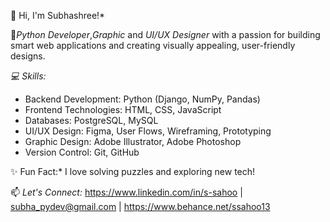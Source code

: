 👋 Hi, I'm Subhashree!*  

🔹*Python Developer*,*Graphic* and *UI/UX Designer* with a passion for building smart web applications and creating visually appealing, user-friendly designs.

*💻 Skills:*    
- Backend Development: Python (Django, NumPy,  Pandas)
- Frontend Technologies: HTML, CSS, JavaScript
- Databases: PostgreSQL, MySQL
- UI/UX Design: Figma, User Flows, Wireframing, Prototyping
- Graphic Design: Adobe Illustrator, Adobe Photoshop
- Version Control: Git, GitHub  

✨ Fun Fact:* I love solving puzzles and exploring new tech!  

📫 *Let's Connect:* https://www.linkedin.com/in/s-sahoo | subha_pydev@gmail.com | https://www.behance.net/ssahoo13


<!---
Subha-PyDev/Subha-PyDev is a ✨ special ✨ repository because its `README.md` (this file) appears on your GitHub profile.
You can click the Preview link to take a look at your changes.
--->
